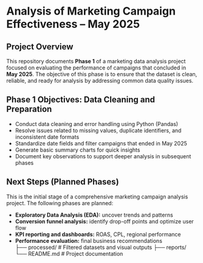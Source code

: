 # Analysis of Marketing Campaign Effectiveness – May 2025

## Project Overview

This repository documents **Phase 1** of a marketing data analysis project focused on evaluating the performance of campaigns that concluded in **May 2025**. The objective of this phase is to ensure that the dataset is clean, reliable, and ready for analysis by addressing common data quality issues.

## Phase 1 Objectives: Data Cleaning and Preparation

- Conduct data cleaning and error handling using Python (Pandas)  
- Resolve issues related to missing values, duplicate identifiers, and inconsistent date formats  
- Standardize date fields and filter campaigns that ended in May 2025  
- Generate basic summary charts for quick insights  
- Document key observations to support deeper analysis in subsequent phases  

## Next Steps (Planned Phases)

This is the initial stage of a comprehensive marketing campaign analysis project. The following phases are planned:

- **Exploratory Data Analysis (EDA):** uncover trends and patterns  
- **Conversion funnel analysis:** identify drop-off points and optimize user flow  
- **KPI reporting and dashboards:** ROAS, CPL, regional performance  
- **Performance evaluation:** final business recommendations  
├── processed/ # Filtered datasets and visual outputs
├── reports/
└── README.md # Project documentation



